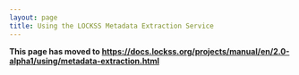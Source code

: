 ```yaml
---
layout: page
title: Using the LOCKSS Metadata Extraction Service
---
```


**This page has moved to <https://docs.lockss.org/projects/manual/en/2.0-alpha1/using/metadata-extraction.html>**
